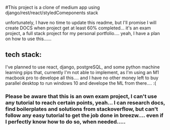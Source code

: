 #This project is a clone of medium app using django/rest/react/styledComeponents stack

unfortunately, I have no time to update this readme, but I'll promise I will create DOCS when project get at least 60% completed...
it's an exam project, a full stack project for my personal portfolio.... yeah, I have a plan on how to use this......

## tech stack:

I've planned to use react, django, postgreSQL, and some python machine learning pips that, currently I'm not able to implement, as I'm using an M1 macbook pro to develope all this.... and I have no other money left to buy parallel desktop to run windows 10 and develope the ML from there.... :(

### Please be aware that this is an own exam project, I can't use any tutorial to reach certain points, yeah... I can research docs, find boilerplates and solutions from stackoverflow, but can't follow any easy tutorial to get the job done in breezw.... even if I perfectly know how to do so, when needed.....
